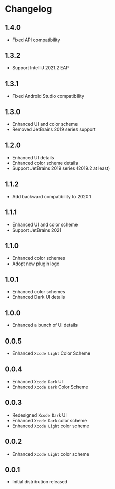 # Changelog

## 1.4.0

- Fixed API compatibility

## 1.3.2

- Support IntelliJ 2021.2 EAP

## 1.3.1

- Fixed Android Studio compatibility

## 1.3.0

- Enhanced UI and color scheme
- Removed JetBrains 2019 series support

## 1.2.0

- Enhanced UI details
- Enhanced color scheme details
- Support JetBrains 2019 series (2019.2 at least)

## 1.1.2

- Add backward compatibility to 2020.1

## 1.1.1

- Enhanced UI and color scheme
- Support JetBrains 2021

## 1.1.0

- Enhanced color schemes
- Adopt new plugin logo

## 1.0.1

- Enhanced color schemes
- Enhanced Dark UI details

## 1.0.0

- Enhanced a bunch of UI details

## 0.0.5

- Enhanced `Xcode Light` Color Scheme

## 0.0.4

- Enhanced `Xcode Dark` UI
- Enhanced `Xcode Dark` Color Scheme

## 0.0.3

- Redesigned `Xcode Dark` UI
- Enhanced `Xcode Dark` color scheme
- Enhanced `Xcode Light` color scheme

## 0.0.2

- Enhanced `Xcode Light` color scheme

## 0.0.1

- Initial distribution released